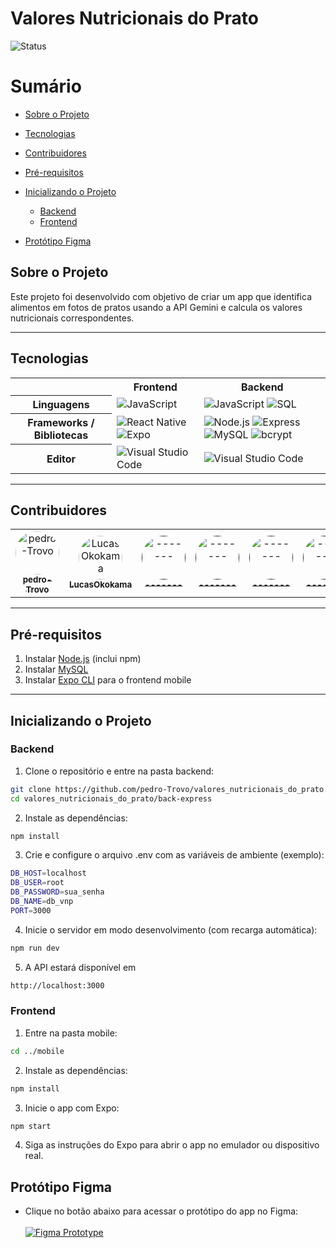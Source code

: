 # Valores Nutricionais do Prato
![Status](https://img.shields.io/badge/status-em%20desenvolvimento-yellow)


# Sumário

* [Sobre o Projeto](#sobre-o-projeto)
* [Tecnologias](#tecnologias)
* [Contribuidores](#contribuidores)
* [Pré-requisitos](#pré-requisitos)
* [Inicializando o Projeto](#inicializando-o-projeto)

  * [Backend](#backend)
  * [Frontend](#frontend)
* [Protótipo Figma](#protótipo-figma)


## Sobre o Projeto

Este projeto foi desenvolvido com objetivo de criar um app que identifica alimentos em fotos de pratos usando a API Gemini e calcula os valores nutricionais correspondentes.



---

## Tecnologias

<table align="center">
  <tr>
    <th></th>
    <th>Frontend</th>
    <th>Backend</th>
  </tr>
  <tr>
    <th>Linguagens</th>
    <td>
      <img alt="JavaScript" src="https://img.shields.io/badge/javascript-%23F7DF1E.svg?style=for-the-badge&logo=javascript&logoColor=black"/>
    </td>
    <td>
      <img alt="JavaScript" src="https://img.shields.io/badge/javascript-%23F7DF1E.svg?style=for-the-badge&logo=javascript&logoColor=black"/>
      <img alt="SQL" src="https://img.shields.io/badge/sql-%23007ACC.svg?style=for-the-badge&logo=mysql&logoColor=white"/>
    </td>
  </tr>
  <tr>
    <th>Frameworks / Bibliotecas</th>
    <td>
      <img alt="React Native" src="https://img.shields.io/badge/react--native-%2300D8FF.svg?style=for-the-badge&logo=react&logoColor=white"/>
      <img alt="Expo" src="https://img.shields.io/badge/expo-1B1F23.svg?style=for-the-badge&logo=expo&logoColor=white"/>
    </td>
    <td>
      <img alt="Node.js" src="https://img.shields.io/badge/node.js-%23339933.svg?style=for-the-badge&logo=node.js&logoColor=white"/>
      <img alt="Express" src="https://img.shields.io/badge/express.js-%23404d59.svg?style=for-the-badge"/>
      <img alt="MySQL" src="https://img.shields.io/badge/mysql-4479A1.svg?style=for-the-badge&logo=mysql&logoColor=white"/>
      <img alt="bcrypt" src="https://img.shields.io/badge/bcrypt-%23000.svg?style=for-the-badge&logo=npm&logoColor=white"/>
    </td>
  </tr>
  <tr>
    <th>Editor</th>
    <td>
      <img alt="Visual Studio Code" src="https://img.shields.io/badge/Visual%20Studio%20Code-0078d7.svg?style=for-the-badge&logo=visual-studio-code&logoColor=white"/>
    </td>
    <td>
      <img alt="Visual Studio Code" src="https://img.shields.io/badge/Visual%20Studio%20Code-0078d7.svg?style=for-the-badge&logo=visual-studio-code&logoColor=white"/>
    </td>
  </tr>
</table>

---
## Contribuidores

<table>
  <tr>
    <td align="center">
      <a href="https://github.com/pedro-Trovo">
        <img src="https://github.com/pedro-Trovo.png" width="70" style="border-radius:50%;" alt="pedro-Trovo" />
        <br />
        <sub><b>pedro-Trovo</b></sub>
      </a>
    </td>
    <td align="center">
      <a href="https://github.com/LucasOkokama">
        <img src="https://github.com/LucasOkokama.png" width="70" style="border-radius:50%;" alt="LucasOkokama" />
        <br />
        <sub><b>LucasOkokama</b></sub>
      </a>
    </td>
    <td align="center">
      <a href="">
        <img src="" width="70" style="border-radius:50%;" alt="-------" />
        <br />
        <sub><b>-------</b></sub>
      </a>
    </td>
    <td align="center">
      <a href="">
        <img src="" width="70" style="border-radius:50%;" alt="-------" />
        <br />
        <sub><b>-------</b></sub>
      </a>
    </td>
    <td align="center">
      <a href="">
        <img src="" width="70" style="border-radius:50%;" alt="-------" />
        <br />
        <sub><b>-------</b></sub>
      </a>
    </td>
    <td align="center">
      <a href="">
        <img src="" width="70" style="border-radius:50%;" alt="-------" />
        <br />
        <sub><b>-------</b></sub>
      </a>
    </td>
  </tr>
</table>

---

## Pré-requisitos

1. Instalar [Node.js](https://nodejs.org/) (inclui npm)
2. Instalar [MySQL](https://dev.mysql.com/downloads/mysql/)
3. Instalar [Expo CLI](https://docs.expo.dev/get-started/installation/) para o frontend mobile


---

## Inicializando o Projeto

### Backend

1. Clone o repositório e entre na pasta backend:

```bash
git clone https://github.com/pedro-Trovo/valores_nutricionais_do_prato.git
cd valores_nutricionais_do_prato/back-express
```

2. Instale as dependências:

```bash
npm install
```

3. Crie e configure o arquivo .env com as variáveis de ambiente (exemplo):
```bash
DB_HOST=localhost
DB_USER=root
DB_PASSWORD=sua_senha
DB_NAME=db_vnp
PORT=3000
```

4. Inicie o servidor em modo desenvolvimento (com recarga automática):
```bash
npm run dev
```
5. A API estará disponível em 
```bash
http://localhost:3000
```

### Frontend
1. Entre na pasta mobile:
```bash
cd ../mobile
```
2. Instale as dependências:
```bash
npm install
```
3. Inicie o app com Expo:
```bash
npm start
```

4. Siga as instruções do Expo para abrir o app no emulador ou dispositivo real.

## Protótipo Figma
- Clique no botão abaixo para acessar o protótipo do app no Figma:
<br> <br>
[![Figma Prototype](https://img.shields.io/badge/Figma-Prot%C3%B3tipo-blue?logo=figma)](https://www.figma.com/proto/kbsADu9RapNf2PGsgVe4z5/NutriApp?node-id=1-9&p=f&t=DzcY7YnjhHRYmXEi-1&scaling=contain&content-scaling=fixed&page-id=0%3A1)

